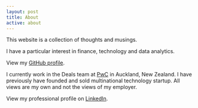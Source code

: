 ```yaml
---
layout: post
title: About
active: about
---
```


This website is a collection of thoughts and musings.

I have a particular interest in finance, technology and data analytics.

View my [GitHub profile](https://github.com/t-pearse).


I currently work in the Deals team at [PwC](http://www.pwc.co.nz) in Auckland, New Zealand. I have previously have founded and sold multinational technology startup. All views are my own and not the views of my employer.

View my professional profile on [LinkedIn](https://www.linkedin.com/in/thomaspearse/).
